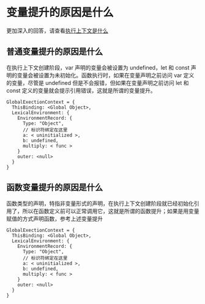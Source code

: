 # 变量提升的原因是什么

更加深入的回答，请查看[执行上下文是什么](../执行上下文是什么/main.md)

## 普通变量提升的原因是什么

在执行上下文创建阶段，var 声明的变量会被设置为 undefined，let 和 const 声明的变量会被设置为未初始化。函数执行时，如果在变量声明之前访问 var 定义的变量，尽管是 undefined 但是不会报错，但如果在变量声明之前访问 let 和 const 定义的变量就会提示引用错误，这就是所谓的变量提升。

```ts{7,8}
GlobalExectionContext = {
  ThisBinding: <Global Object>,
  LexicalEnvironment: {
    EnvironmentRecord: {
      Type: "Object",
      // 标识符绑定在这里
      a: < uninitialized >,
      b: undefined,
      multiply: < func >
    }
    outer: <null>
  }
}
```

## 函数变量提升的原因是什么

函数类型的声明，特指非变量形式的声明，在执行上下文创建阶段就已经初始化引用了，所以在函数定义前可以正常调用它，这就是所谓的函数提升；如果是用变量赋值的方式声明函数，参考上述变量提升

```ts{9}
GlobalExectionContext = {
  ThisBinding: <Global Object>,
  LexicalEnvironment: {
    EnvironmentRecord: {
      Type: "Object",
      // 标识符绑定在这里
      a: < uninitialized >,
      b: undefined,
      multiply: < func >
    }
    outer: <null>
  }
}
```

<br/>
<br/>
<br/>
<Vssue :title="$title" />
